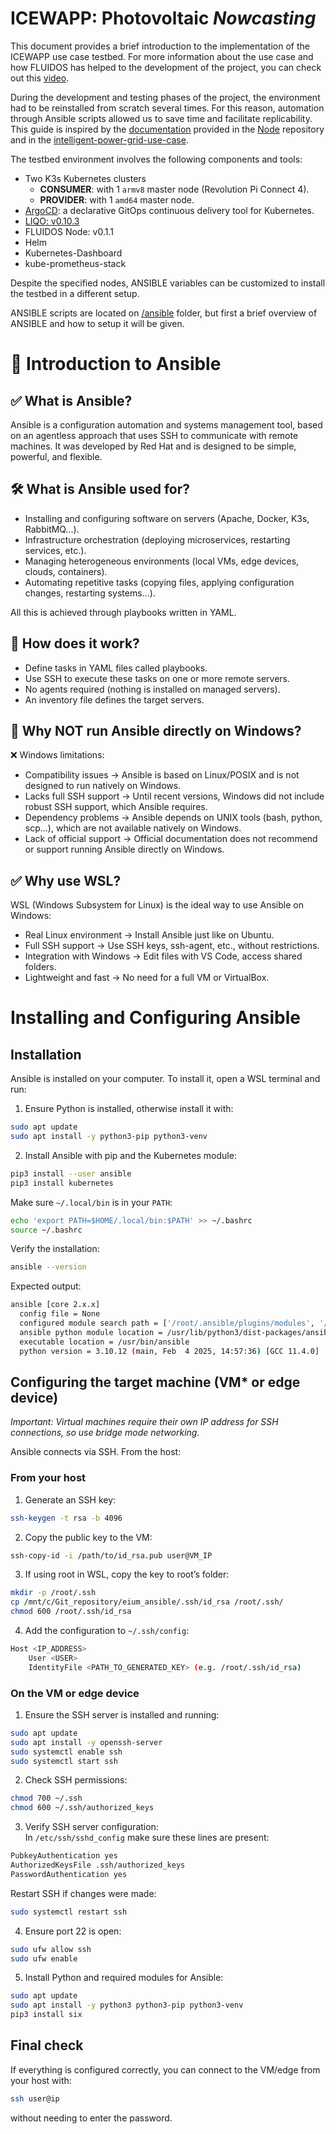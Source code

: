 # ICEWAPP: Photovoltaic _Nowcasting_
This document provides a brief introduction to the implementation of the ICEWAPP use case testbed. For more information about the use case and how FLUIDOS has helped to the development of the project, you can check out this [video](https://vimeo.com/1114021451).

During the development and testing phases of the project, the environment had to be reinstalled from scratch several times. For this reason, automation through Ansible scripts allowed us to save time and facilitate replicability. This guide is inspired by the [documentation](https://github.com/fluidos-project/node/blob/v0.1.0-rc.1/docs/installation/installation.md#manual-installation) provided in the [Node](https://github.com/fluidos-project/node/) repository and in the [intelligent-power-grid-use-case](https://github.com/fluidos-project/intelligent-power-grid-use-case).

The testbed environment involves the following components and tools:
- Two K3s Kubernetes clusters 
  - __CONSUMER__: with 1 ``armv8`` master node (Revolution Pi Connect 4).
  - __PROVIDER__: with 1 ``amd64`` master node.
- [ArgoCD](https://argo-cd.readthedocs.io/en/stable/): a declarative GitOps continuous delivery tool for Kubernetes.
- [LIQO: v0.10.3](https://docs.liqo.io/en/v0.10.3/index.html)
- FLUIDOS Node: v0.1.1
- Helm
- Kubernetes-Dashboard
- kube-prometheus-stack

Despite the specified nodes, ANSIBLE variables can be customized to install the testbed in a different setup. 

ANSIBLE scripts are located on [/ansible](ansible) folder, but first a brief overview of ANSIBLE and how to setup it will be given.

# 📘 Introduction to Ansible
## ✅ What is Ansible?
Ansible is a configuration automation and systems management tool, based on an agentless approach that uses SSH to communicate with remote machines. It was developed by Red Hat and is designed to be simple, powerful, and flexible.

## 🛠️ What is Ansible used for?
- Installing and configuring software on servers (Apache, Docker, K3s, RabbitMQ...).
- Infrastructure orchestration (deploying microservices, restarting services, etc.).
- Managing heterogeneous environments (local VMs, edge devices, clouds, containers).
- Automating repetitive tasks (copying files, applying configuration changes, restarting systems...).

All this is achieved through playbooks written in YAML.

## 🔁 How does it work?
- Define tasks in YAML files called playbooks.
- Use SSH to execute these tasks on one or more remote servers.
- No agents required (nothing is installed on managed servers).
- An inventory file defines the target servers.

## 🧭 Why NOT run Ansible directly on Windows?
❌ Windows limitations:
- Compatibility issues → Ansible is based on Linux/POSIX and is not designed to run natively on Windows.
- Lacks full SSH support → Until recent versions, Windows did not include robust SSH support, which Ansible requires.
- Dependency problems → Ansible depends on UNIX tools (bash, python, scp...), which are not available natively on Windows.
- Lack of official support → Official documentation does not recommend or support running Ansible directly on Windows.

## ✅ Why use WSL?
WSL (Windows Subsystem for Linux) is the ideal way to use Ansible on Windows:

- Real Linux environment → Install Ansible just like on Ubuntu.
- Full SSH support → Use SSH keys, ssh-agent, etc., without restrictions.
- Integration with Windows → Edit files with VS Code, access shared folders.
- Lightweight and fast → No need for a full VM or VirtualBox.

# Installing and Configuring Ansible

## Installation

Ansible is installed on your computer. To install it, open a WSL terminal and run:

1. Ensure Python is installed, otherwise install it with:
```bash
sudo apt update
sudo apt install -y python3-pip python3-venv
```

2. Install Ansible with pip and the Kubernetes module:
```bash
pip3 install --user ansible
pip3 install kubernetes
```

Make sure `~/.local/bin` is in your `PATH`:
```bash
echo 'export PATH=$HOME/.local/bin:$PATH' >> ~/.bashrc
source ~/.bashrc
```

Verify the installation:
```bash
ansible --version
```

Expected output:
```bash
ansible [core 2.x.x]
  config file = None
  configured module search path = ['/root/.ansible/plugins/modules', '/usr/share/ansible/plugins/modules']
  ansible python module location = /usr/lib/python3/dist-packages/ansible
  executable location = /usr/bin/ansible
  python version = 3.10.12 (main, Feb  4 2025, 14:57:36) [GCC 11.4.0]
```

## Configuring the target machine (VM* or edge device)

*Important: Virtual machines require their own IP address for SSH connections, so use bridge mode networking.*

Ansible connects via SSH. From the host:

### From your host
1. Generate an SSH key:
```bash
ssh-keygen -t rsa -b 4096
```

2. Copy the public key to the VM:
```bash
ssh-copy-id -i /path/to/id_rsa.pub user@VM_IP
```

3. If using root in WSL, copy the key to root’s folder:
```bash
mkdir -p /root/.ssh
cp /mnt/c/Git_repository/eium_ansible/.ssh/id_rsa /root/.ssh/
chmod 600 /root/.ssh/id_rsa
```

4. Add the configuration to `~/.ssh/config`:
```bash
Host <IP_ADDRESS>
    User <USER>
    IdentityFile <PATH_TO_GENERATED_KEY> (e.g. /root/.ssh/id_rsa)
```

### On the VM or edge device
1. Ensure the SSH server is installed and running:
```bash
sudo apt update
sudo apt install -y openssh-server
sudo systemctl enable ssh
sudo systemctl start ssh
```

2. Check SSH permissions:
```bash
chmod 700 ~/.ssh
chmod 600 ~/.ssh/authorized_keys
```

3. Verify SSH server configuration:  
In `/etc/ssh/sshd_config` make sure these lines are present:
```bash
PubkeyAuthentication yes
AuthorizedKeysFile .ssh/authorized_keys
PasswordAuthentication yes
```

Restart SSH if changes were made:
```bash
sudo systemctl restart ssh
```

4. Ensure port 22 is open:
```bash
sudo ufw allow ssh
sudo ufw enable
```

5. Install Python and required modules for Ansible:
```bash
sudo apt update
sudo apt install -y python3 python3-pip python3-venv
pip3 install six
```

## Final check
If everything is configured correctly, you can connect to the VM/edge from your host with:
```bash
ssh user@ip
```
without needing to enter the password.
